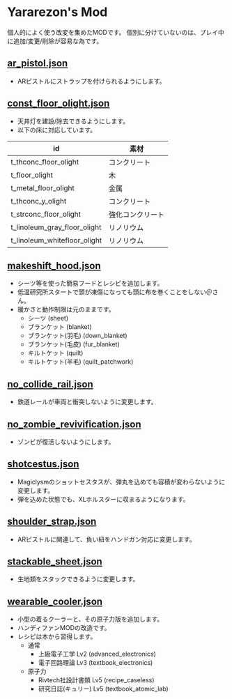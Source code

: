 # Yararezon's Mod
個人的によく使う改変を集めたMODです。
個別に分けていないのは、プレイ中に追加/変更/削除が容易な為です。


## [ar_pistol.json](ar_pistol.json)
* ARピストルにストラップを付けられるようにします。


## [const_floor_olight.json](const_floor_olight.json)
* 天井灯を建設/除去できるようにします。
* 以下の床に対応しています。

| id                           | 素材             |
| ---------------------------- | ---------------- |
| t_thconc_floor_olight        | コンクリート     |
| t_floor_olight               | 木               |
| t_metal_floor_olight         | 金属             |
| t_thconc_y_olight            | コンクリート     |
| t_strconc_floor_olight       | 強化コンクリート |
| t_linoleum_gray_floor_olight | リノリウム       |
| t_linoleum_whitefloor_olight | リノリウム       |


## [makeshift_hood.json](makeshift_hood.json)
* シーツ等を使った簡易フードとレシピを追加します。
* 低温研究所スタートで頭が凍傷になっても頭に布を巻くことをしない＠さん。
* 暖かさと動作制限は元のままです。
  - シーツ (sheet)
  - ブランケット (blanket)
  - ブランケット(羽毛) (down_blanket)
  - ブランケット(毛皮) (fur_blanket)
  - キルトケット (quilt)
  - キルトケット(羊毛) (quilt_patchwork)


## [no_collide_rail.json](no_collide_rail.json)
* 鉄道レールが車両と衝突しないように変更します。


## [no_zombie_revivification.json](no_zombie_revivification.json)
* ゾンビが復活しないようにします。


## [shotcestus.json](shotcestus.json)
* Magiclysmのショットセスタスが、弾丸を込めても容積が変わらないように変更します。
* 弾を込めた状態でも、XLホルスターに収まるようになります。


## [shoulder_strap.json](shoulder_strap.json)
* ARピストルに関連して、負い紐をハンドガン対応に変更します。


## [stackable_sheet.json](stackable_sheet.json)
* 生地類をスタックできるように変更します。


## [wearable_cooler.json](wearable_cooler.json)
* 小型の着るクーラーと、その原子力版を追加します。
* ハンディファンMODの改造です。
* レシピは本から習得します。
  - 通常
    * 上級電子工学 Lv2 (advanced_electronics)
    * 電子回路理論 Lv3 (textbook_electronics)
  - 原子力
    * Rivtech社設計書類 Lv5 (recipe_caseless)
    * 研究日誌(キュリー) Lv5 (textbook_atomic_lab)